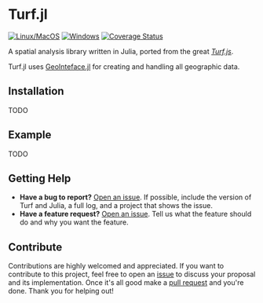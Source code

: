 # Turf.jl

[![Linux/MacOS](https://travis-ci.org/philoez98/Turf.jl.svg?branch=master)](https://travis-ci.org/philoez98/Turf.jl)
[![Windows](https://ci.appveyor.com/api/projects/status/deghewsv2gra487s?svg=true)](https://ci.appveyor.com/project/philoez98/turf-jl)
[![Coverage Status](https://coveralls.io/repos/github/philoez98/Turf.jl/badge.svg?branch=master)](https://coveralls.io/github/philoez98/Turf.jl?branch=master)

A spatial analysis library written in Julia, ported from the great [*Turf.js*](https://github.com/Turfjs/turf).

Turf.jl uses [GeoInteface.jl](https://github.com/JuliaGeo/GeoInterface.jl) for creating and handling all geographic data.

## Installation

TODO

## Example

TODO

## Getting Help

- **Have a bug to report?** [Open an issue](https://github.com/philoez98/Turf.jl/issues/new/choose). If possible, include the version of Turf and Julia, a full log, and a project that shows the issue.
- **Have a feature request?** [Open an issue](https://github.com/philoez98/Turf.jl/issues/new/choose). Tell us what the feature should do and why you want the feature.

## Contribute

Contributions are highly welcomed and appreciated.
If you want to contribute to this project, feel free to open an [issue](https://github.com/philoez98/Turf.jl/issues/new/choose) to discuss your proposal and its implementation. Once it's all good make a [pull request](https://github.com/philoez98/Turf.jl/pulls) and you're done. Thank you for helping out!
